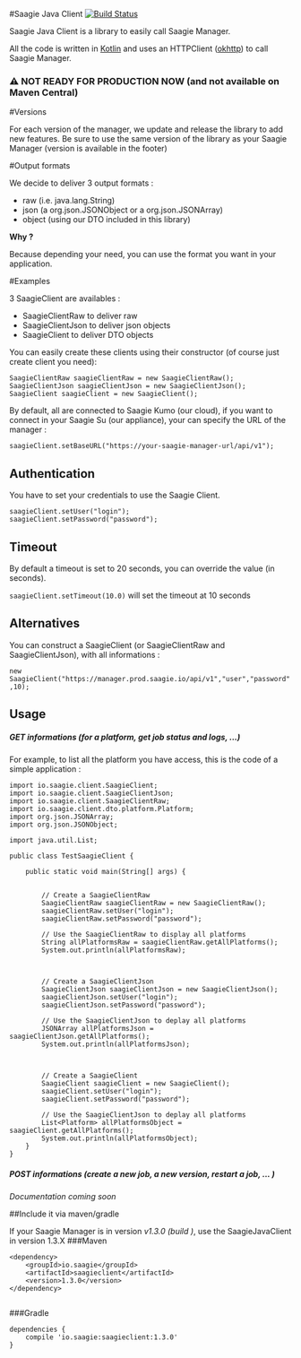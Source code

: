 #Saagie Java Client [![Build Status](https://api.travis-ci.org/PierreLeresteux/saagie-java-client.svg?branch=1.3)](https://travis-ci.org/PierreLeresteux/saagie-java-client)

Saagie Java Client is a library to easily call Saagie Manager. 

All the code is written in [Kotlin](https://kotlinlang.org) and uses an HTTPClient ([okhttp](http://square.github.io/okhttp/)) to call Saagie Manager.

### :warning: NOT READY FOR PRODUCTION NOW (and not available on Maven Central)

#Versions

For each version of the manager, we update and release the library to add new features. Be sure to use the same version of the library as your Saagie Manager (version is available in the footer)

#Output formats

We decide to deliver 3 output formats : 
 - raw (i.e. java.lang.String)
 - json (a org.json.JSONObject or a org.json.JSONArray)
 - object (using our DTO included in this library)
 
 **Why ?** 
 
Because depending your need, you can use the format you want in your application.
 
 #Examples
 
 3 SaagieClient are availables :
  
  - SaagieClientRaw to deliver raw
  - SaagieClientJson to deliver json objects
  - SaagieClient to deliver DTO objects
  
You can easily create these clients using their constructor (of course just create client you need): 

```
SaagieClientRaw saagieClientRaw = new SaagieClientRaw();
SaagieClientJson saagieClientJson = new SaagieClientJson();
SaagieClient saagieClient = new SaagieClient();
```

By default, all are connected to Saagie Kumo (our cloud), if you want to connect in your Saagie Su (our appliance), your can specify the URL of the manager :

`saagieClient.setBaseURL("https://your-saagie-manager-url/api/v1");`

## Authentication 

You have to set your credentials to use the Saagie Client. 

```
saagieClient.setUser("login");
saagieClient.setPassword("password");
```

## Timeout

By default a timeout is set to 20 seconds, you can override the value (in seconds).

```saagieClient.setTimeout(10.0)``` will set the timeout at 10 seconds

## Alternatives

You can construct a SaagieClient (or SaagieClientRaw and SaagieClientJson), with all informations : 

```new SaagieClient("https://manager.prod.saagie.io/api/v1","user","password",10);```

## Usage

##### GET informations (for a platform, get job status and logs, ...)
For example, to list all the platform you have access, this is the code of a simple application : 

```
import io.saagie.client.SaagieClient;
import io.saagie.client.SaagieClientJson;
import io.saagie.client.SaagieClientRaw;
import io.saagie.client.dto.platform.Platform;
import org.json.JSONArray;
import org.json.JSONObject;

import java.util.List;

public class TestSaagieClient {

    public static void main(String[] args) {
        
        
        // Create a SaagieClientRaw
        SaagieClientRaw saagieClientRaw = new SaagieClientRaw();
        saagieClientRaw.setUser("login");
        saagieClientRaw.setPassword("password");
        
        // Use the SaagieClientRaw to display all platforms
        String allPlatformsRaw = saagieClientRaw.getAllPlatforms();
        System.out.println(allPlatformsRaw);



        // Create a SaagieClientJson
        SaagieClientJson saagieClientJson = new SaagieClientJson();
        saagieClientJson.setUser("login");
        saagieClientJson.setPassword("password");
        
        // Use the SaagieClientJson to deplay all platforms
        JSONArray allPlatformsJson = saagieClientJson.getAllPlatforms();
        System.out.println(allPlatformsJson);



        // Create a SaagieClient
        SaagieClient saagieClient = new SaagieClient();
        saagieClient.setUser("login");
        saagieClient.setPassword("password");

        // Use the SaagieClientJson to deplay all platforms      
        List<Platform> allPlatformsObject = saagieClient.getAllPlatforms();
        System.out.println(allPlatformsObject);
    }
}

```

##### POST informations (create a new job, a new version, restart a job, ... )

_Documentation coming soon_

##Include it via maven/gradle


If your Saagie Manager is in version _v1.3.0 (build )_, use the SaagieJavaClient in version 1.3.X
###Maven

```
<dependency>
    <groupId>io.saagie</groupId>
    <artifactId>saagieclient</artifactId>
    <version>1.3.0</version>
</dependency>
   
```

###Gradle

```
dependencies {
    compile 'io.saagie:saagieclient:1.3.0'
}
```

